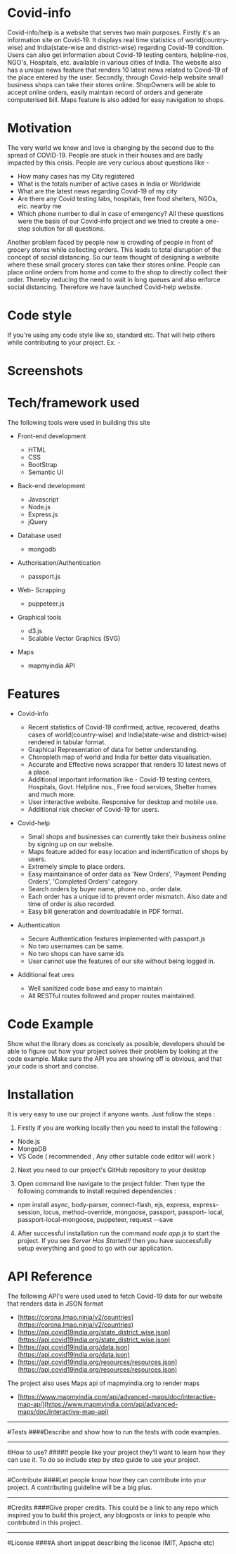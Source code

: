 # Covid-info
Covid-info/help is a website that serves two main purposes. Firstly it's an information site on Covid-19. It displays real time statistics of world(country-wise) and India(state-wise and district-wise) regarding Covid-19 condition. Users can also get information about Covid-19 testing centers, helpline-nos, NGO's, Hospitals, etc. available in various cities of India. The website also has a unique news feature that renders 10 latest news related to Covid-19 of the place entered by the user. 
Secondly, through Covid-help website small business shops can take their stores online. ShopOwners will be able to accept online orders, easily maintain record of orders and generate computerised bill. Maps feature is also added for easy navigation to shops.



# Motivation
 The very world we know and love is changing by the second due to the spread of COVID-19. People are stuck in their houses and are badly impacted by this crisis. People are very curious about questions like -
 * How many cases has my City registered
 * What is the totals number of active cases in India or Worldwide
 * What are the latest news regarding Covid-19 of my city
 * Are there any Covid testing labs, hospitals, free food shelters, NGOs, etc. nearby me
 * Which phone number to dial in case of emergency?
 All these questions were the basis of our Covid-info project and we tried to create a one-stop solution for all questions.
 
Another problem faced by people now is crowding of people in front of grocery stores while collecting orders. This leads to total disruption of the concept of social distancing. So our team thought of designing a website where these small grocery stores can take their stores online. People can place online orders from home and come to the shop to directly collect their order. Thereby reducing the need to wait in long queues and also enforce social distancing. Therefore we have launched Covid-help website. 


# Code style
If you're using any code style like xo, standard etc. That will help others while contributing to your project. Ex. -



# Screenshots



# Tech/framework used
The following tools were used in building this site
* Front-end development
  * HTML
  * CSS
  * BootStrap 
  * Semantic UI
  
* Back-end development
  * Javascript
  * Node.js
  * Express.js
  * jQuery
  
* Database used
  * mongodb
  
* Authorisation/Authentication
  * passport.js
  
* Web- Scrapping
  * puppeteer.js

* Graphical tools
  * d3.js
  * Scalable Vector Graphics (SVG)
  
* Maps
   * mapmyindia API



# Features
* Covid-info
  * Recent statistics of Covid-19 confirmed, active, recovered, deaths cases of world(country-wise) and India(state-wise and district-wise) rendered in tabular format.
  * Graphical Representation of data for better understanding.
  * Choropleth map of world and India for better data visualisation.
  * Accurate and Effective news scrapper that renders 10 latest news of a place.
  * Additional important information like - Covid-19 testing centers, Hospitals, Govt. Helpline nos., Free food services, Shelter homes and much more.
  * User interactive website. Responsive for desktop and mobile use.
  * Additional risk checker of Covid-19 for users.
 
 
* Covid-help
  * Small shops and businesses can currently take their business online by signing up on our website.
  * Maps feature added for easy location and indentification of shops by users.
  * Extremely simple to place orders.
  * Easy maintainance of order data as 'New Orders', 'Payment Pending Orders', 'Completed Orders' category.
  * Search orders by buyer name, phone no., order date.
  * Each order has a unique id to prevent order mismatch. Also date and time of order is also recorded.
  * Easy bill generation and downloadable in PDF format.
 

* Authentication
  * Secure Authentication features implemented with passport.js
  * No two usernames can be same.
  * No two shops can have same ids
  * User cannot use the features of our site without being logged in.
 
* Additional feat ures
  * Well sanitized code base and easy to maintain
  * All RESTful routes followed and proper routes maintained.
 
 





# Code Example
Show what the library does as concisely as possible, developers should be able to figure out how your project solves their problem by looking at the code example. Make sure the API you are showing off is obvious, and that your code is short and concise.



# Installation
It is very easy to use our project if anyone wants. Just follow the steps :

1. Firstly if you are working locally then you need to install the following :
  * Node.js
  * MongoDB
  * VS Code ( recommended , Any other suitable code editor will work )
  
2. Next you need to our project's GitHub repository to your desktop 

3. Open command line navigate to the project folder. Then type the following commands to install required dependencies :
  * npm install async, body-parser, connect-flash, ejs, express, express-session, locus, method-override, mongoose, passport, passport-     local, passport-local-mongoose, puppeteer, request --save
  
4. After successful installation run the command *node app.js* to start the project. If you see *Server Has Started!!* then you have        successfully setup everything and good to go with our application.







# API Reference
The following API's were used used to fetch Covid-19 data for our website that renders data in JSON format
  * [https://corona.lmao.ninja/v2/countries](https://corona.lmao.ninja/v2/countries)
  * [https://api.covid19india.org/state_district_wise.json](https://api.covid19india.org/state_district_wise.json)
  * [https://api.covid19india.org/data.json](https://api.covid19india.org/data.json)
  * [https://api.covid19india.org/resources/resources.json](https://api.covid19india.org/resources/resources.json)
  
The project also uses Maps api of mapmyindia.org to render maps
 * [https://www.mapmyindia.com/api/advanced-maps/doc/interactive-map-api](https://www.mapmyindia.com/api/advanced-maps/doc/interactive-map-api)

---

#Tests
####Describe and show how to run the tests with code examples.



---

#How to use?
####If people like your project they’ll want to learn how they can use it. To do so include step by step guide to use your project.


---

#Contribute
####Let people know how they can contribute into your project. A contributing guideline will be a big plus.



---

#Credits
####Give proper credits. This could be a link to any repo which inspired you to build this project, any blogposts or links to people who contrbuted in this project.



---

#License
####A short snippet describing the license (MIT, Apache etc)

